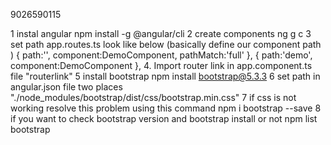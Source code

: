 9026590115

1 instal angular 
   npm install -g @angular/cli
2 create components
   ng g c <components-name>
3 set path app.routes.ts look like below (basically define our component path )
     {
        path:'',
        component:DemoComponent,
        pathMatch:'full'
    },
    {
        path:'demo',
        component:DemoComponent
    },
4. Import router link in app.component.ts file "routerlink"
5 install bootstrap
   npm install bootstrap@5.3.3
6 set path in angular.json file two places 
   "./node_modules/bootstrap/dist/css/bootstrap.min.css"
7 if css is not working resolve this problem using this command
    npm i bootstrap --save
8 if you want to check bootstrap version and bootstrap install or not 
    npm list bootstrap

